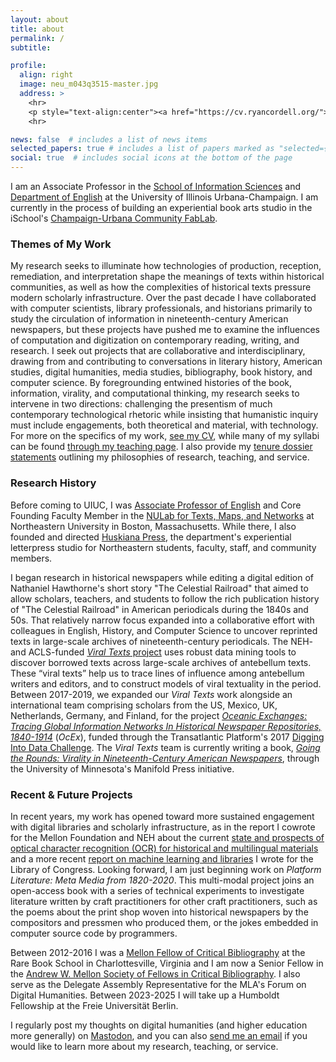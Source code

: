 ```yaml
---
layout: about
title: about
permalink: /
subtitle: 

profile:
  align: right
  image: neu_m043q3515-master.jpg
  address: >
    <hr>
    <p style="text-align:center"><a href="https://cv.ryancordell.org/">my c.v.</a> | <a href="/blog/">my blog</a></p>
    <hr>

news: false  # includes a list of news items
selected_papers: true # includes a list of papers marked as "selected={true}"
social: true  # includes social icons at the bottom of the page
---
```


I am an Associate Professor in the [School of Information Sciences](https://ischool.illinois.edu/) and [Department of English](https://english.illinois.edu/) at the University of Illinois Urbana-Champaign. I am currently in the process of building an experiential book arts studio in the iSchool's [Champaign-Urbana Community FabLab](http://cucfablab.org/). 

### Themes of My Work

My research seeks to illuminate how technologies of production, reception, remediation, and interpretation shape the meanings of texts within historical communities, as well as how the complexities of historical texts pressure modern scholarly infrastructure. Over the past decade I have collaborated with computer scientists, library professionals, and historians primarily to study the circulation of information in nineteenth-century American newspapers, but these projects have pushed me to examine the influences of computation and digitization on contemporary reading, writing, and research. I seek out projects that are collaborative and interdisciplinary, drawing from and contributing to conversations in literary history, American studies, digital humanities, media studies, bibliography, book history, and computer science. By foregrounding entwined histories of the book, information, virality, and computational thinking, my research seeks to intervene in two directions: challenging the presentism of much contemporary technological rhetoric while insisting that humanistic inquiry must include engagements, both theoretical and material, with technology. For more on the specifics of my work, [see my CV](http://cv.ryancordell.org/), while many of my syllabi can be found [through my teaching page](https://ryancordell.org/teaching/). I also provide my [tenure dossier statements](/statements) outlining my philosophies of research, teaching, and service. 

### Research History

Before coming to UIUC, I was [Associate Professor of English](https://www.northeastern.edu/cssh/faculty/ryan-cordell/) and Core Founding Faculty Member in the [NULab for Texts, Maps, and Networks](http://www.northeastern.edu/nulab/) at Northeastern University in Boston, Massachusetts. While there, I also founded and directed [Huskiana Press](https://cssh.northeastern.edu/huskiana/), the department's experiential letterpress studio for Northeastern students, faculty, staff, and community members.

I began research in historical newspapers while editing a digital edition of Nathaniel Hawthorne's short story "The Celestial Railroad" that aimed to allow scholars, teachers, and students to follow the rich publication history of "The Celestial Railroad" in American periodicals during the 1840s and 50s. That relatively narrow focus expanded into a collaborative effort with colleagues in English, History, and Computer Science to uncover reprinted texts in large-scale archives of nineteenth-century periodicals. The NEH- and ACLS-funded [_Viral Texts_ project](http://viraltexts.org) uses robust data mining tools to discover borrowed texts across large-scale archives of antebellum texts. These “viral texts” help us to trace lines of influence among antebellum writers and editors, and to construct models of viral textuality in the period. Between 2017-2019, we expanded our _Viral Texts_ work alongside an international team comprising scholars from the US, Mexico, UK, Netherlands, Germany, and Finland, for the project [_Oceanic Exchanges: Tracing Global Information Networks In Historical Newspaper Repositories, 1840-1914_](http://oceanicexchanges.org) (_OcEx_), funded through the Transatlantic Platform's 2017 [Digging Into Data Challenge](https://diggingintodata.org/awards/2016/project/oceanic-exchanges-tracing-global-information-networks-historical-newspaper).  The _Viral Texts_ team is currently writing a book, [_Going the Rounds: Virality in Nineteenth-Century American Newspapers_](https://manifold.umn.edu/projects/going-the-rounds), through the University of Minnesota's Manifold Press initiative.

### Recent & Future Projects

In recent years, my work has opened toward more sustained engagement with digital libraries and scholarly infrastructure, as in the report I cowrote for the Mellon Foundation and NEH about the current [state and prospects of optical character recognition (OCR) for historical and  multilingual materials](https://ocr.northeastern.edu/) and a more recent [report on machine learning and libraries](https://blogs.loc.gov/thesignal/2020/07/machine-learning-libraries-a-report-on-the-state-of-the-field/) I wrote for the Library of Congress. Looking forward, I am just beginning work on _Platform Literature: Meta Media from 1820-2020_. This multi-modal  project joins an open-access book with a series of technical experiments to investigate literature written by craft practitioners for other craft practitioners, such as the poems about the print shop woven into historical newspapers by the compositors and pressmen who produced them, or the jokes embedded in computer source code by programmers. 

Between 2012-2016 I was a [Mellon Fellow of Critical Bibliography](http://www.rarebookschool.org/fellowships/mellon/) at the Rare Book School in Charlottesville, Virginia and I am now a Senior Fellow in the [Andrew W. Mellon Society of Fellows in Critical Bibliography](https://rarebookschool.org/admissions-awards/fellowships/sofcb/). I also serve as the Delegate Assembly Representative for the MLA's Forum on Digital Humanities. Between 2023-2025 I will take up a Humboldt Fellowship at the Freie Universität Berlin. 

I regularly post my thoughts on digital humanities (and higher education more generally) on <a rel="me" href="https://hcommons.social/@ryancordell">Mastodon</a>, and you can also [send me an email](mailto:rccordell@gmail.com) if you would like to learn more about my research, teaching, or service.
